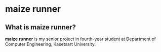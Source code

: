 # maize runner
## What is maize runner?
__maize runner__ is my senior project in fourth-year student at Department of Computer Engineering, Kasetsart University.

